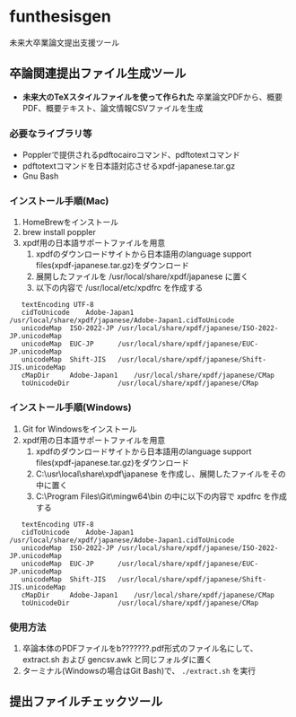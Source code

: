 # funthesisgen
未来大卒業論文提出支援ツール

## 卒論関連提出ファイル生成ツール
* **未来大のTeXスタイルファイルを使って作られた** 卒業論文PDFから、概要PDF、概要テキスト、論文情報CSVファイルを生成

### 必要なライブラリ等
* Popplerで提供されるpdftocairoコマンド、pdftotextコマンド
* pdftotextコマンドを日本語対応させるxpdf-japanese.tar.gz
* Gnu Bash

### インストール手順(Mac)
1. HomeBrewをインストール
1. brew install poppler
1. xpdf用の日本語サポートファイルを用意
    1. xpdfのダウンロードサイトから日本語用のlanguage support files(xpdf-japanese.tar.gz)をダウンロード
    1. 展開したファイルを /usr/local/share/xpdf/japanese に置く
    1. 以下の内容で /usr/local/etc/xpdfrc を作成する
 ```
    textEncoding UTF-8
    cidToUnicode    Adobe-Japan1    /usr/local/share/xpdf/japanese/Adobe-Japan1.cidToUnicode
    unicodeMap  ISO-2022-JP /usr/local/share/xpdf/japanese/ISO-2022-JP.unicodeMap
    unicodeMap  EUC-JP      /usr/local/share/xpdf/japanese/EUC-JP.unicodeMap
    unicodeMap  Shift-JIS   /usr/local/share/xpdf/japanese/Shift-JIS.unicodeMap
    cMapDir     Adobe-Japan1    /usr/local/share/xpdf/japanese/CMap
    toUnicodeDir            /usr/local/share/xpdf/japanese/CMap
 ```

### インストール手順(Windows)
1. Git for Windowsをインストール
1. xpdf用の日本語サポートファイルを用意
    1. xpdfのダウンロードサイトから日本語用のlanguage support files(xpdf-japanese.tar.gz)をダウンロード
    1. C:\usr\local\share\xpdf\japanese を作成し、展開したファイルをその中に置く
    1. C:\Program Files\Git\mingw64\bin の中に以下の内容で xpdfrc を作成する
 ```
    textEncoding UTF-8
    cidToUnicode    Adobe-Japan1    /usr/local/share/xpdf/japanese/Adobe-Japan1.cidToUnicode
    unicodeMap  ISO-2022-JP /usr/local/share/xpdf/japanese/ISO-2022-JP.unicodeMap
    unicodeMap  EUC-JP      /usr/local/share/xpdf/japanese/EUC-JP.unicodeMap
    unicodeMap  Shift-JIS   /usr/local/share/xpdf/japanese/Shift-JIS.unicodeMap
    cMapDir     Adobe-Japan1    /usr/local/share/xpdf/japanese/CMap
    toUnicodeDir            /usr/local/share/xpdf/japanese/CMap
 ```

### 使用方法
1. 卒論本体のPDFファイルをb???????.pdf形式のファイル名にして、extract.sh および gencsv.awk と同じフォルダに置く
1. ターミナル(Windowsの場合はGit Bash)で、 `./extract.sh` を実行

## 提出ファイルチェックツール
